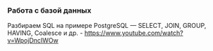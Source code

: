 ### Работа с базой данных

Разбираем SQL на примере PostgreSQL — SELECT, JOIN, GROUP, HAVING, Coalesce и др. - https://www.youtube.com/watch?v=WpojDncIWOw
